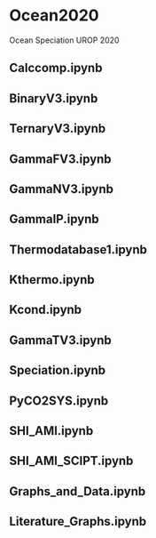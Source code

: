# Ocean2020
Ocean Speciation UROP 2020 

## Calccomp.ipynb


## BinaryV3.ipynb


## TernaryV3.ipynb


## GammaFV3.ipynb


## GammaNV3.ipynb


## GammaIP.ipynb


## Thermodatabase1.ipynb


## Kthermo.ipynb


## Kcond.ipynb


## GammaTV3.ipynb


## Speciation.ipynb


## PyCO2SYS.ipynb


## SHI_AMI.ipynb


## SHI_AMI_SCIPT.ipynb


## Graphs_and_Data.ipynb


## Literature_Graphs.ipynb
